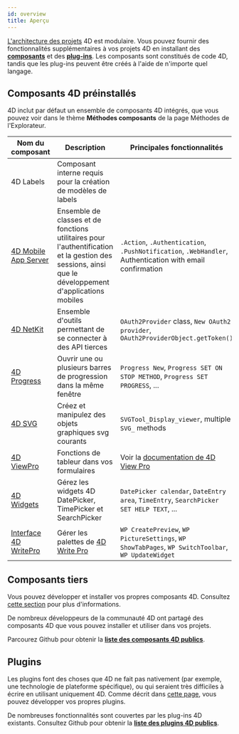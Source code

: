 ```yaml
---
id: overview
title: Aperçu
---
```


[L'architecture des projets](Project/architecture) 4D est modulaire. Vous pouvez fournir des fonctionnalités supplémentaires à vos projets 4D en installant des [**composants**](Concepts/components.md) et des [**plug-ins**](Concepts/plug-ins). Les composants sont constitués de code 4D, tandis que les plug-ins peuvent être créés à l'aide de n'importe quel langage.


## Composants 4D préinstallés

4D inclut par défaut un ensemble de composants 4D intégrés, que vous pouvez voir dans le thème **Méthodes composants** de la page Méthodes de l'Explorateur.


| Nom du composant                                                              | Description                                                                                                                                           | Principales fonctionnalités                                                                              |
| ----------------------------------------------------------------------------- | ----------------------------------------------------------------------------------------------------------------------------------------------------- | -------------------------------------------------------------------------------------------------------- |
| 4D Labels                                                                     | Composant interne requis pour la création de modèles de labels                                                                                        |                                                                                                          |
| [4D Mobile App Server](https://github.com/4d-go-mobile/4D-Mobile-App-Server)  | Ensemble de classes et de fonctions utilitaires pour l'authentification et la gestion des sessions, ainsi que le développement d'applications mobiles | `.Action`, `.Authentication`, `.PushNotification`, `.WebHandler`, Authentication with email confirmation |
| [4D NetKit](https://github.com/4d/4D-NetKit)                                  | Ensemble d'outils permettant de se connecter à des API tierces                                                                                        | `OAuth2Provider` class, `New OAuth2 provider`, `OAuth2ProviderObject.getToken()`                         |
| [4D Progress](https://doc.4d.com/4Dv19/4D/19/4D-Progress.100-5461799.en.html) | Ouvrir une ou plusieurs barres de progression dans la même fenêtre                                                                                    | `Progress New`, `Progress SET ON STOP METHOD`, `Progress SET PROGRESS`, ...                              |
| [4D SVG](https://doc.4d.com/4Dv19/4D/19/4D-SVG-Component.300-5462064.en.html) | Créez et manipulez des objets graphiques svg courants                                                                                                 | `SVGTool_Display_viewer`, multiple `SVG_` methods                                                        |
| [4D ViewPro](ViewPro/overview)                                                | Fonctions de tableur dans vos formulaires                                                                                                             | Voir la [documentation de 4D View Pro](ViewPro/getting-started.md)                                       |
| [4D Widgets](https://doc.4d.com/4Dv19/4D/19/4D-Widgets.100-5462909.en.html)   | Gérez les widgets 4D DatePicker, TimePicker et SearchPicker                                                                                           | `DatePicker calendar`, `DateEntry area`, `TimeEntry`, `SearchPicker SET HELP TEXT`, ...                  |
| [Interface 4D WritePro](https://github.com/4d/4D-WritePro-Interface)          | Gérer les palettes de [4D Write Pro](https://doc.4d.com/4Dv19R3/4D/19-R3/4D-Write-Pro-Reference.100-5606477.en.html)                                  | `WP CreatePreview`, `WP PictureSettings`, `WP ShowTabPages`, `WP SwitchToolbar`, `WP UpdateWidget`       |


## Composants tiers

Vous pouvez développer et installer vos propres composants 4D. Consultez [cette section](develop-components.md) pour plus d'informations.

De nombreux développeurs de la communauté 4D ont partagé des composants 4D que vous pouvez installer et utiliser dans vos projets.

Parcourez Github pour obtenir la [**liste des composants 4D publics**](https://github.com/search?q=4d-component&type=Repositories).


## Plugins

Les plugins font des choses que 4D ne fait pas nativement (par exemple, une technologie de plateforme spécifique), ou qui seraient très difficiles à écrire en utilisant uniquement 4D. Comme décrit dans [cette page](develop-plug-ins.md), vous pouvez développer vos propres plugins.

De nombreuses fonctionnalités sont couvertes par les plug-ins 4D existants. Consultez Github pour obtenir la [**liste des plugins 4D publics**](https://github.com/search?q=4d-plugin&type=Repositories).


